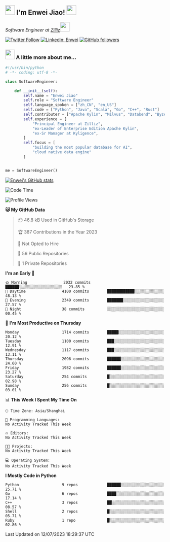 <h2><img src="https://emojis.slackmojis.com/emojis/images/1531849430/4246/blob-sunglasses.gif?1531849430" width="30"/> I'm  Enwei Jiao! <img src="https://media.giphy.com/media/juBt25nT1KGys/giphy.gif" width=30> </h2>
<!-- <img align='right' src="https://media.giphy.com/media/M9gbBd9nbDrOTu1Mqx/giphy.gif" width="230"> -->
<p><em>Software Engineer at <a href="https://zilliz.com/">Zilliz</a><img src="https://media.giphy.com/media/WUlplcMpOCEmTGBtBW/giphy.gif" width="30"></em></p>

[![Twitter Follow](https://img.shields.io/twitter/follow/misteranmol?label=Follow)](https://twitter.com/intent/follow?screen_name=EnweiJiao)
[![Linkedin: Enwei](https://img.shields.io/badge/-enwei-blue?style=&logo=Linkedin&logoColor=white&link=https://www.linkedin.com/in/enwei-jiao-41192a97)](https://www.linkedin.com/in/enwei-jiao-41192a97/)
[![GitHub followers](https://img.shields.io/github/followers/jiaoew1991?label=Follow&style=social)](https://github.com/jiaoew1991)


### <img src="https://media.giphy.com/media/VgCDAzcKvsR6OM0uWg/giphy.gif" width="30"> A little more about me...  

```python
#!/usr/bin/python
# -*- coding: utf-8 -*-

class SoftwareEngineer:

    def __init__(self):
        self.name = "Enwei Jiao"
        self.role = "Software Engineer"
        self.language_spoken = ["zh_CN", "en_US"]
        self.code = ["Python", "Java", "Scala", "Go", "C++", "Rust"]
        self.contributer = ["Apache Kylin", "Milvus", "Databend", "Byzer-Lang"]
        self.experience = [
            "Principal Engineer at Zilliz",
            "ex-Leader of Enterprise Edition Apache Kylin",
            "ex-Sr Manager at Kyligence",
        ]
        self.focus = [
            "building the most popular database for AI",
            "cloud native data engine"
        ]


me = SoftwareEngineer()
```

[![Enwei's GitHub stats](https://github-readme-stats.vercel.app/api?username=jiaoew1991&count_private=true&show_icons=true)](https://github.com/jiaoew1991/jiaoew1991)

<!-- [![Top Langs](https://github-readme-stats.vercel.app/api/top-langs/?username=jiaoew1991&layout=compact)](https://github.com/jiaoew1991/jiaoew1991) -->

<!--START_SECTION:waka-->
![Code Time](http://img.shields.io/badge/Code%20Time-635%20hrs%2053%20mins-blue)

![Profile Views](http://img.shields.io/badge/Profile%20Views-1-blue)

**🐱 My GitHub Data** 

> 📦 46.8 kB Used in GitHub's Storage 
 > 
> 🏆 387 Contributions in the Year 2023
 > 
> 🚫 Not Opted to Hire
 > 
> 📜 56 Public Repositories 
 > 
> 🔑 1 Private Repositories 
 > 
**I'm an Early 🐤** 

```text
🌞 Morning                2032 commits        ██████░░░░░░░░░░░░░░░░░░░   23.85 % 
🌆 Daytime                4100 commits        ████████████░░░░░░░░░░░░░   48.13 % 
🌃 Evening                2349 commits        ███████░░░░░░░░░░░░░░░░░░   27.57 % 
🌙 Night                  38 commits          ░░░░░░░░░░░░░░░░░░░░░░░░░   00.45 % 
```
📅 **I'm Most Productive on Thursday** 

```text
Monday                   1714 commits        █████░░░░░░░░░░░░░░░░░░░░   20.12 % 
Tuesday                  1100 commits        ███░░░░░░░░░░░░░░░░░░░░░░   12.91 % 
Wednesday                1117 commits        ███░░░░░░░░░░░░░░░░░░░░░░   13.11 % 
Thursday                 2096 commits        ██████░░░░░░░░░░░░░░░░░░░   24.60 % 
Friday                   1982 commits        ██████░░░░░░░░░░░░░░░░░░░   23.27 % 
Saturday                 254 commits         █░░░░░░░░░░░░░░░░░░░░░░░░   02.98 % 
Sunday                   256 commits         █░░░░░░░░░░░░░░░░░░░░░░░░   03.01 % 
```


📊 **This Week I Spent My Time On** 

```text
🕑︎ Time Zone: Asia/Shanghai

💬 Programming Languages: 
No Activity Tracked This Week

🔥 Editors: 
No Activity Tracked This Week

🐱‍💻 Projects: 
No Activity Tracked This Week

💻 Operating System: 
No Activity Tracked This Week
```

**I Mostly Code in Python** 

```text
Python                   9 repos             ██████░░░░░░░░░░░░░░░░░░░   25.71 % 
Go                       6 repos             ████░░░░░░░░░░░░░░░░░░░░░   17.14 % 
C++                      3 repos             ██░░░░░░░░░░░░░░░░░░░░░░░   08.57 % 
Shell                    2 repos             █░░░░░░░░░░░░░░░░░░░░░░░░   05.71 % 
Ruby                     1 repo              █░░░░░░░░░░░░░░░░░░░░░░░░   02.86 % 
```




 Last Updated on 12/07/2023 18:29:37 UTC
<!--END_SECTION:waka-->
